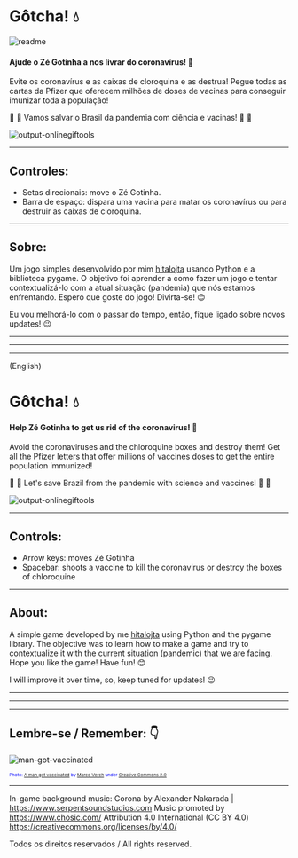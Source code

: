 # Gôtcha! :droplet:

![readme](https://user-images.githubusercontent.com/84260370/132069612-80809280-7054-46f8-ae69-6be81510f27b.png)

#### Ajude o Zé Gotinha a nos livrar do coronavírus! :muscle:

Evite os coronavírus e as caixas de cloroquina e as destrua! Pegue todas as cartas da Pfizer que oferecem milhões de doses de vacinas para conseguir imunizar toda a população!

:microscope: :syringe: Vamos salvar o Brasil da pandemia com ciência e vacinas! :syringe: :microscope:

![output-onlinegiftools](https://user-images.githubusercontent.com/84260370/131886917-f358cc85-b9ba-4617-9a07-fcbea105ff32.gif)

---

## Controles:
- Setas direcionais: move o Zé Gotinha.
- Barra de espaço: dispara uma vacina para matar os coronavírus ou para destruir as caixas de cloroquina.

---

## Sobre:
Um jogo simples desenvolvido por mim [hitalojta](https://github.com/hitalojta) usando Python e a biblioteca pygame. O objetivo foi aprender a como fazer um jogo e tentar contextualizá-lo com a atual situação (pandemia) que nós estamos enfrentando. Espero que goste do jogo! Divirta-se! :blush:

Eu vou melhorá-lo com o passar do tempo, então, fique ligado sobre novos updates! :wink:

---
---
---
(English)

# Gôtcha! :droplet: 

#### Help Zé Gotinha to get us rid of the coronavirus! :muscle:

Avoid the coronaviruses and the chloroquine boxes and destroy them! Get all the Pfizer letters that offer millions of vaccines doses to get the entire population immunized!

:microscope: :syringe: Let's save Brazil from the pandemic with science and vaccines! :syringe: :microscope:

![output-onlinegiftools](https://user-images.githubusercontent.com/84260370/131886917-f358cc85-b9ba-4617-9a07-fcbea105ff32.gif)

---

## Controls:
- Arrow keys: moves Zé Gotinha
- Spacebar: shoots a vaccine to kill the coronavirus or destroy the boxes of chloroquine

---

## About:
A simple game developed by me [hitalojta](https://github.com/hitalojta) using Python and the pygame library. The objective was to learn how to make a game and try to contextualize it with the current situation (pandemic) that we are facing. Hope you like the game! Have fun! :blush:

I will improve it over time, so, keep tuned for updates! :wink:

---
---
---
## Lembre-se / Remember: :point_down:

![man-got-vaccinated](https://user-images.githubusercontent.com/84260370/131877297-1ac4560d-ebf8-45a9-8aa9-d4974161744a.jpeg)

<p style="color:blue;font-size:8px;">Photo: <a href="https://foto.wuestenigel.com/a-man-got-vaccinated/" target="_blank">A man got vaccinated</a> by <a href="https://linktr.ee/wuestenigel" target="_blank">Marco Verch</a> under <a href="https://creativecommons.org/licenses/by/2.0/" target="_blank">Creative Commons 2.0</a></p>

---

In-game background music:
Corona by Alexander Nakarada | https://www.serpentsoundstudios.com
Music promoted by https://www.chosic.com/
Attribution 4.0 International (CC BY 4.0)
https://creativecommons.org/licenses/by/4.0/

Todos os direitos reservados / All rights reserved.

